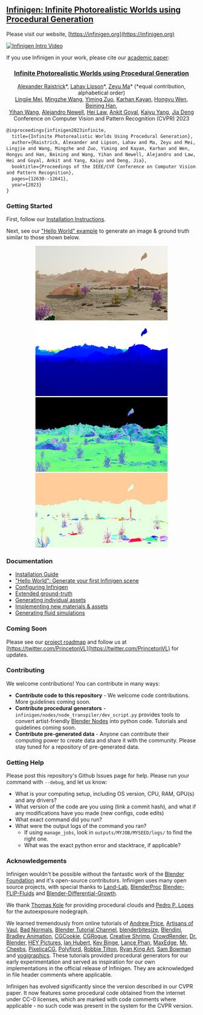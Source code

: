 

## [Infinigen: Infinite Photorealistic Worlds using Procedural Generation](https://infinigen.org)

Please visit our website, [https://infinigen.org](https://infinigen.org)

[![Infinigen Intro Video](docs/images/video_thumbnail.png)](https://youtu.be/6tgspeI-GHY)

If you use Infinigen in your work, please cite our [academic paper]([https://arxiv.org/abs/2306.09310](https://arxiv.org/abs/2306.09310)):

<h3 align="center"><a href="https://arxiv.org/pdf/2306.09310">Infinite Photorealistic Worlds using Procedural Generation</a></h3>
<p align="center">
<a href="http://araistrick.com/">Alexander Raistrick</a>*, <a href="https://www.lahavlipson.com/">Lahav Lipson</a>*, <a href="https://mazeyu.github.io/">Zeyu Ma</a>* (*equal contribution, alphabetical order) <br>
<a href="https://www.cs.princeton.edu/~lm5483/">Lingjie Mei</a>, <a href="https://www.cs.princeton.edu/~mingzhew">Mingzhe Wang</a>, <a href="https://zuoym15.github.io/">Yiming Zuo</a>, <a href="https://kkayan.com/">Karhan Kayan</a>, <a href="https://hermera.github.io/">Hongyu Wen</a>, <a href="https://pvl.cs.princeton.edu/people.html">Beining Han</a>, <br>
<a href="https://pvl.cs.princeton.edu/people.html">Yihan Wang</a>, <a href="http://www-personal.umich.edu/~alnewell/index.html">Alejandro Newell</a>, <a href="https://heilaw.github.io/">Hei Law</a>, <a href="https://imankgoyal.github.io/">Ankit Goyal</a>, <a href="https://yangky11.github.io/">Kaiyu Yang</a>, <a href="http://www.cs.princeton.edu/~jiadeng">Jia Deng</a><br>
Conference on Computer Vision and Pattern Recognition (CVPR) 2023
</p>

```
@inproceedings{infinigen2023infinite,
  title={Infinite Photorealistic Worlds Using Procedural Generation},
  author={Raistrick, Alexander and Lipson, Lahav and Ma, Zeyu and Mei, Lingjie and Wang, Mingzhe and Zuo, Yiming and Kayan, Karhan and Wen, Hongyu and Han, Beining and Wang, Yihan and Newell, Alejandro and Law, Hei and Goyal, Ankit and Yang, Kaiyu and Deng, Jia},
  booktitle={Proceedings of the IEEE/CVF Conference on Computer Vision and Pattern Recognition},
  pages={12630--12641},
  year={2023}
}
```

### Getting Started

First, follow our [Installation Instructions](docs/Installation.md).

Next, see our ["Hello World" example](docs/HelloWorld.md) to generate an image & ground truth similar to those shown below.

<p align="center">
  <img src="docs/images/hello_world/Image0048_00_00.png" width="350" />
  <img src="docs/images/hello_world/Depth0048_00_00.png" width="350" />
  <img src="docs/images/hello_world/SurfaceNormal_0001_00_00.png" width="350" />
  <img src="docs/images/hello_world/InstanceSegmentation_0001_00_00.png" width="350" />
</p>

### Documentation

- [Installation Guide](docs/Installation.md)
- ["Hello World": Generate your first Infinigen scene](docs/HelloWorld.md)
- [Configuring Infinigen](docs/ConfiguringInfinigen.md)
- [Extended ground-truth](docs/GroundTruthAnnotations.md)
- [Generating individual assets](docs/GeneratingIndividualAssets.md)
- [Implementing new materials & assets](docs/ImplementingAssets.md)
- [Generating fluid simulations](docs/GeneratingFluidSimulations.md)

### Coming Soon
Please see our [project roadmap](https://infinigen.org/roadmap) and follow us at [https://twitter.com/PrincetonVL](https://twitter.com/PrincetonVL) for updates. 

### Contributing
We welcome contributions! You can contribute in many ways:
- **Contribute code to this repository** - We welcome code contributions. More guidelines coming soon.
- **Contribute procedural generators** - `infinigen/nodes/node_transpiler/dev_script.py` provides tools to convert artist-friendly [Blender Nodes](https://docs.blender.org/manual/en/2.79/render/blender_render/materials/nodes/introduction.html) into python code. Tutorials and guidelines coming soon.
- **Contribute pre-generated data** - Anyone can contribute their computing power to create data and share it with the community. Please stay tuned for a repository of pre-generated data.

### Getting Help

Please post this repository's Github Issues page for help. Please run your command with `--debug`, and let us know:
- What is your computing setup, including OS version, CPU, RAM, GPU(s) and any drivers?
- What version of the code are you using (link a commit hash), and what if any modifications have you made (new configs, code edits)
- What exact command did you run?
- What were the output logs of the command you ran? 
    - If using `manage_jobs`, look in `outputs/MYJOB/MYSEED/logs/` to find the right one.
    - What was the exact python error and stacktrace, if applicable?

### Acknowledgements

Infinigen wouldn't be possible without the fantastic work of the [Blender Foundation](https://www.blender.org/) and it's open-source contributors. Infinigen uses many open source projects, with special thanks to [Land-Lab](https://github.com/landlab/landlab), [BlenderProc](https://github.com/DLR-RM/BlenderProc) [Blender-FLIP-Fluids](https://github.com/rlguy/Blender-FLIP-Fluids) and [Blender-Differential-Growth](https://github.com/inca/blender-differential-growth).

We thank [Thomas Kole](https://blenderartists.org/u/ThomasKole) for providing procedural clouds and [Pedro P. Lopes](https://blendswap.com/blend/30728) for the autoexposure nodegraph. 

We learned tremendously from online tutorials of 
[Andrew Price](https://www.youtube.com/channel/UCOKHwx1VCdgnxwbjyb9Iu1g),
[Artisans of Vaul](https://www.youtube.com/@ArtisansofVaul),
[Bad Normals](https://www.youtube.com/@BadNormals),
[Blender Tutorial Channel](https://www.youtube.com/@BlenderTutorialChannel),
[blenderbitesize](https://www.youtube.com/@blenderbitesize),
[Blendini](http://www.youtube.com/watch?v=sHr8LjfX09c),
[Bradley Animation](https://www.youtube.com/@bradleyanimation120),
[CGCookie](https://www.youtube.com/watch?v=lPAYX8z9i8M),
[CGRogue](https://www.youtube.com/@PixelicaCG),
[Creative Shrimp](https://www.youtube.com/@CreativeShrimp),
[CrowdRender](https://www.youtube.com/@Crowdrender),
[Dr. Blender](https://www.youtube.com/@DrBlender),
[HEY Pictures](https://www.youtube.com/channel/UCo5rv1z-PPrCh-C7OvO2VAA),
[Ian Hubert](https://www.youtube.com/@IanHubert2),
[Kev Binge](https://www.youtube.com/@KevBinge),
[Lance Phan](https://www.youtube.com/@LancePhan),
[MaxEdge](https://www.youtube.com/@MaxEdge420),
[Mr. Cheebs](https://www.youtube.com/@MrCheebs),
[PixelicaCG](https://www.youtube.com/@PixelicaCG),
[Polyfjord](https://www.youtube.com/@Polyfjord),
[Robbie Tilton](https://www.youtube.com/@RobbieTilton),
[Ryan King Art](https://www.youtube.com/@RyanKingArt),
[Sam Bowman](https://www.youtube.com/@snow_mamba) and
[yogigraphics](https://www.youtube.com/@yojigraphics).
These tutorials provided procedural generators for our early experimentation and served as inspiration for our own implementations in the official release of Infinigen. They are acknowledged in file header comments where applicable. 

Infinigen has evolved significantly since the version described in our CVPR paper. It now features some procedural code obtained from the internet under CC-0 licenses, which are marked with code comments where applicable - no such code was present in the system for the CVPR version.
